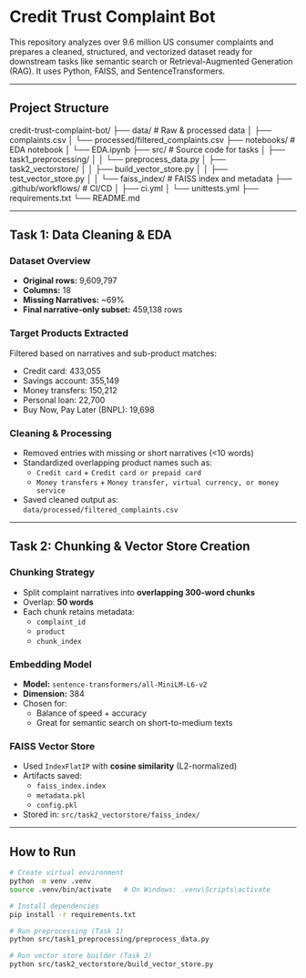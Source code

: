 # Credit Trust Complaint Bot

This repository analyzes over 9.6 million US consumer complaints and prepares a cleaned, structured, and vectorized dataset ready for downstream tasks like semantic search or Retrieval-Augmented Generation (RAG). It uses Python, FAISS, and SentenceTransformers.

---

## Project Structure

credit-trust-complaint-bot/
├── data/ # Raw & processed data
│ ├── complaints.csv
│ └── processed/filtered_complaints.csv
├── notebooks/ # EDA notebook
│ └── EDA.ipynb
├── src/ # Source code for tasks
│ ├── task1_preprocessing/
│ │ └── preprocess_data.py
│ ├── task2_vectorstore/
│ │ ├── build_vector_store.py
│ │ ├── test_vector_store.py
│ │ └── faiss_index/ # FAISS index and metadata
├── .github/workflows/ # CI/CD
│ ├── ci.yml
│ └── unittests.yml
├── requirements.txt
└── README.md

---

## Task 1: Data Cleaning & EDA

### Dataset Overview

- **Original rows:** 9,609,797
- **Columns:** 18
- **Missing Narratives:** ~69%
- **Final narrative-only subset:** 459,138 rows

### Target Products Extracted

Filtered based on narratives and sub-product matches:

- Credit card: 433,055
- Savings account: 355,149
- Money transfers: 150,212
- Personal loan: 22,700
- Buy Now, Pay Later (BNPL): 19,698

### Cleaning & Processing

- Removed entries with missing or short narratives (<10 words)
- Standardized overlapping product names such as:
  - `Credit card` + `Credit card or prepaid card`
  - `Money transfers` + `Money transfer, virtual currency, or money service`
- Saved cleaned output as:  
  `data/processed/filtered_complaints.csv`

---

## Task 2: Chunking & Vector Store Creation

### Chunking Strategy

- Split complaint narratives into **overlapping 300-word chunks**
- Overlap: **50 words**
- Each chunk retains metadata:
  - `complaint_id`
  - `product`
  - `chunk_index`

### Embedding Model

- **Model:** `sentence-transformers/all-MiniLM-L6-v2`
- **Dimension:** 384
- Chosen for:
  - Balance of speed + accuracy
  - Great for semantic search on short-to-medium texts

### FAISS Vector Store

- Used `IndexFlatIP` with **cosine similarity** (L2-normalized)
- Artifacts saved:
  - `faiss_index.index`
  - `metadata.pkl`
  - `config.pkl`
- Stored in: `src/task2_vectorstore/faiss_index/`

---

## How to Run

```bash
# Create virtual environment
python -m venv .venv
source .venv/bin/activate   # On Windows: .venv\Scripts\activate

# Install dependencies
pip install -r requirements.txt

# Run preprocessing (Task 1)
python src/task1_preprocessing/preprocess_data.py

# Run vector store builder (Task 2)
python src/task2_vectorstore/build_vector_store.py
